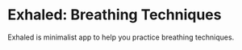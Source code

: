 # Exhaled: Breathing Techniques

Exhaled is minimalist app to help you practice breathing techniques.
